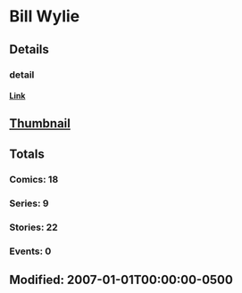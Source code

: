 # Bill  Wylie 
## Details
### detail
#### [Link](http://marvel.com/comics/creators/3478/bill_wylie?utm_campaign=apiRef&utm_source=225578a89fc76f3d20fbffda5d17a88d)
## [Thumbnail](http://i.annihil.us/u/prod/marvel/i/mg/b/40/image_not_available.jpg)
## Totals
### Comics: 18
### Series: 9
### Stories: 22
### Events: 0
## Modified: 2007-01-01T00:00:00-0500
